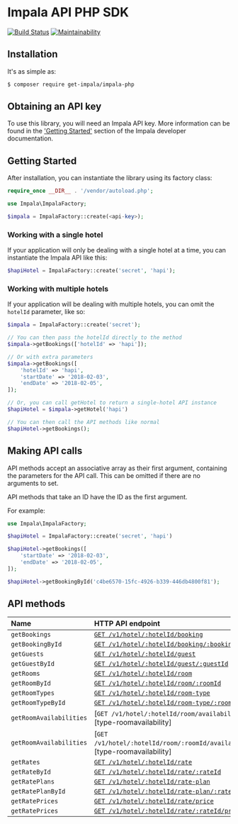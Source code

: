 # Impala API PHP SDK
[![Build Status](https://travis-ci.org/GetImpala/impala-php.svg?branch=master)](https://travis-ci.org/GetImpala/impala-php)
[![Maintainability](https://api.codeclimate.com/v1/badges/94b4737a43d9fddca5c4/maintainability)](https://codeclimate.com/github/GetImpala/impala-php/maintainability)

## Installation

It's as simple as:

```bash
$ composer require get-impala/impala-php
```

## Obtaining an API key

To use this library, you will need an Impala API key. More information can be
found in the ['Getting Started'][getting-started] section of the Impala developer documentation.

## Getting Started

After installation, you can instantiate the library using its factory class:

```php
require_once __DIR__ . '/vendor/autoload.php';

use Impala\ImpalaFactory;

$impala = ImpalaFactory::create(<api-key>);
```

### Working with a single hotel

If your application will only be dealing with a single hotel at a time,
you can instantiate the Impala API like this:

```php
$hapiHotel = ImpalaFactory::create('secret', 'hapi');
```

### Working with multiple hotels

If your application will be dealing with multiple hotels, you can omit the `hotelId`
parameter, like so:

```php
$impala = ImpalaFactory::create('secret');

// You can then pass the hotelId directly to the method
$impala->getBookings(['hotelId' => 'hapi']);

// Or with extra parameters
$impala->getBookings([
    'hotelId' => 'hapi',
    'startDate' => '2018-02-03',
    'endDate' => '2018-02-05',
]);

// Or, you can call getHotel to return a single-hotel API instance
$hapiHotel = $impala->getHotel('hapi')

// You can then call the API methods like normal
$hapiHotel->getBookings();
```

## Making API calls

API methods accept an associative array as their first argument, containing the parameters for the API call. This can be omitted if there are no arguments to set.

API methods that take an ID have the ID as the first argument.

For example:

```php
use Impala\ImpalaFactory;

$hapiHotel = ImpalaFactory::create('secret', 'hapi')

$hapiHotel->getBookings([
    'startDate' => '2018-02-03',
    'endDate' => '2018-02-05',
]);

$hapiHotel->getBookingById('c4be6570-15fc-4926-b339-446db4800f81');
```

## API methods

| Name                     | HTTP API endpoint                                                             |
|:-------------------------|:------------------------------------------------------------------------------|
| `getBookings`            | [`GET /v1/hotel/:hotelId/booking`][type-booking]                              |
| `getBookingById`         | [`GET /v1/hotel/:hotelId/booking/:bookingId`][type-booking]                   |
| `getGuests`              | [`GET /v1/hotel/:hotelId/guest`][type-guest]                                  |
| `getGuestById`           | [`GET /v1/hotel/:hotelId/guest/:guestId`][type-guest]                         |
| `getRooms`               | [`GET /v1/hotel/:hotelId/room`][type-room]                                    |
| `getRoomById`            | [`GET /v1/hotel/:hotelId/room/:roomId`][type-room]                            |
| `getRoomTypes`           | [`GET /v1/hotel/:hotelId/room-type`][type-roomtype]                           |
| `getRoomTypeById`        | [`GET /v1/hotel/:hotelId/room-type/:roomTypeId`][type-roomtype]               |
| `getRoomAvailabilities`  | [`GET /v1/hotel/:hotelId/room/availability`][type-roomavailability]           |
| `getRoomAvailabilities`  | [`GET /v1/hotel/:hotelId/room/:roomId/availability`][type-roomavailability]   |
| `getRates`               | [`GET /v1/hotel/:hotelId/rate`][type-rate]                                    |
| `getRateById`            | [`GET /v1/hotel/:hotelId/rate/:rateId`][type-rate]                            |
| `getRatePlans`           | [`GET /v1/hotel/:hotelId/rate-plan`][type-rateplan]                           |
| `getRatePlanById`        | [`GET /v1/hotel/:hotelId/rate-plan/:ratePlanId`][type-rateplan]               |
| `getRatePrices`          | [`GET /v1/hotel/:hotelId/rate/price`][type-rateprice]                         |
| `getRatePrices`          | [`GET /v1/hotel/:hotelId/rate/:rateId/price`][type-rateprice]                 |

[getting-started]: https://docs.getimpala.com/#getting-started
[type-booking]: https://docs.getimpala.com/#booking
[type-guest]: https://docs.getimpala.com/#guest
[type-room]: https://docs.getimpala.com/#room
[type-roomtype]: https://docs.getimpala.com/#room-type
[type-rate]: https://docs.getimpala.com/#rate
[type-rateplan]: https://docs.getimpala.com/#rate-plan
[type-rateprice]: https://docs.getimpala.com/#rate-price
